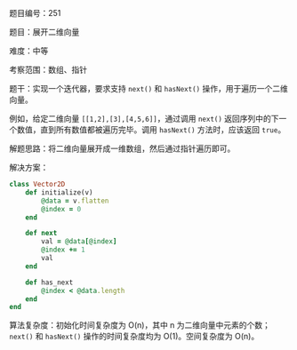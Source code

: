 题目编号：251

题目：展开二维向量

难度：中等

考察范围：数组、指针

题干：实现一个迭代器，要求支持 `next()` 和 `hasNext()` 操作，用于遍历一个二维向量。

例如，给定二维向量 `[[1,2],[3],[4,5,6]]`，通过调用 `next()` 返回序列中的下一个数值，直到所有数值都被遍历完毕。调用 `hasNext()` 方法时，应该返回 `true`。

解题思路：将二维向量展开成一维数组，然后通过指针遍历即可。

解决方案：

```ruby
class Vector2D
    def initialize(v)
        @data = v.flatten
        @index = 0
    end

    def next
        val = @data[@index]
        @index += 1
        val
    end

    def has_next
        @index < @data.length
    end
end
```

算法复杂度：初始化时间复杂度为 O(n)，其中 n 为二维向量中元素的个数；`next()` 和 `hasNext()` 操作的时间复杂度均为 O(1)。空间复杂度为 O(n)。